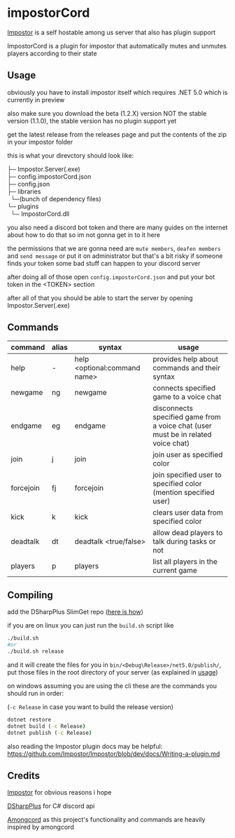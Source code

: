 # impostorCord
[Impostor](https://github.com/impostor/Impostor) is a self hostable among us server that also has plugin support

ImpostorCord is a plugin for impostor that automatically mutes and unmutes players according to their state

## Usage
obviously you have to install impostor itself which requires .NET 5.0 which is currently in preview 

also make sure you download the beta (1.2.X) version NOT the stable version (1.1.0), the stable version has no plugin support yet

get the latest release from the releases page and put the contents of the zip in your impostor folder

this is what your direvctory should look like:<br>

├─ Impostor.Server(.exe)<br>
├─ config.impostorCord.json<br>
├─ config.json<br>
├─ libraries<br>
&nbsp;&nbsp;└─(bunch of dependency files)<br>
└─ plugins<br>
&nbsp;&nbsp;└─ ImpostorCord.dll<br>

you also need a discord bot token and there are many guides on the internet about how to do that so im not gonna get in to it here

the permissions that we are gonna need are `mute members`, `deafen members` and  `send message` or put it on administrator but that's a bit risky if someone finds your token some bad stuff can happen to your discord server 

after doing all of those open `config.impostorCord.json` and put your bot token in the \<TOKEN> section

after all of that you should be able to start the server by opening Impostor.Server(.exe)

## Commands

| command   | alias | syntax                                  | usage                                                                              |
|-----------|-------|-----------------------------------------|------------------------------------------------------------------------------------|
| help      | -     | help <optional:command name>            | provides help about commands and their syntax                                      |
| newgame   | ng    | newgame <game code>                     | connects specified game to a voice chat                                            |
| endgame   | eg    | endgame <game code>                     | disconnects specified game from a voice chat  (user must be in related voice chat) |
| join      | j     | join <color>                            | join user as specified color                                                       |
| forcejoin | fj    | forcejoin <color> <user to force join>  | join specified user to specified color  (mention specified user)                   |
| kick      | k     | kick <color>                            | clears user data from specified color                                              |
| deadtalk  | dt    | deadtalk <true/false>                   | allow dead players to talk during tasks or not                                     |
| players   | p     | players                                 | list all players in the current game                                               |
## Compiling
add the DSharpPlus SlimGet repo ([here is how](https://dsharpplus.github.io/articles/misc/nightly_builds.html))

if you are on linux you can just run the `build.sh` script like
```bash
./build.sh 
#or
./build.sh release
```
and it will create the files for you in `bin/<Debug\Release>/net5.0/publish/`, put those files in the root directory of your server (as explained in [usage](#Usage))

on windows assuming you are using the cli these are the commands you should run in order:

(`-c Release` in case you want to build the release version)
```cmd
dotnet restore
dotnet build (-c Release)
dotnet publish (-c Release)
```

also reading the Impostor plugin docs may be helpful: https://github.com/Impostor/Impostor/blob/dev/docs/Writing-a-plugin.md

## Credits
[Impostor](https://github.com/impostor/Impostor) for obvious reasons i hope

[DSharpPlus](https://github.com/DSharpPlus/DSharpPlus) for C# discord api

[Amongcord](https://github.com/pedrofracassi/amongcord) as this project's functionality and commands are heavily inspired by amongcord
